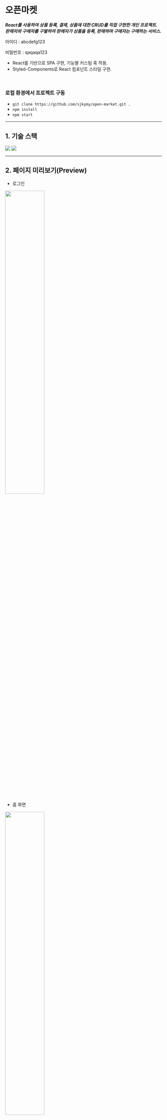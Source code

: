 # 오픈마켓
***React를 사용하여 상품 등록, 결제, 상품에 대한 CRUD를 직접 구현한 개인 프로젝트.*** <br />
***판매자와 구매자를 구별하여 판매자가 상품을 등록, 판매하며 구매자는 구매하는 서비스.*** <br />

<p>아이디 : abcdefg123</p>
<p>비밀번호 : qaqaqa123</p>

+ React를 기반으로 SPA 구현, 기능별 커스텀 훅 적용. 
+ Styled-Components로 React 컴포넌트 스타일 구현.
<br/>

### 로컬 환경에서 프로젝트 구동
- ```git clone https://github.com/sjkymy/open-market.git .```
- ```npm install```
- ```npm start```
---
## 1. 기술 스택
<img src="https://img.shields.io/badge/React-61DAFB?style=for-the-badge&logo=React&logoColor=white">
<img src="https://img.shields.io/badge/styled-components-DB7093?style=for-the-badge&logo=styled-components&logoColor=white">

---

## 2. 페이지 미리보기(Preview)

+ <p>로그인</p>
<span>
  <img src="https://github.com/sjkymy/open-market/assets/112460273/132c0efc-a322-45cc-8b74-da12802c2b6f" width="50%" />
</span>
  
+ <p>홈 화면</p>
<span>
  <img src="https://github.com/sjkymy/open-market/assets/112460273/8bb1685b-f5fc-4279-93e4-892c6575af9b" width="50%" />
</span>

+ <p>상품 상세 페이지</p>
<span>
  <img src="https://github.com/sjkymy/open-market/assets/112460273/c31a265b-0933-418c-8a70-c81422377965" width="50%" />
</span>

+ <p>장바구니</p>
<span>
  <img src="https://github.com/sjkymy/open-market/assets/112460273/1888e27f-c116-43a0-84fe-979ef5009878" width="50%" />
</span>

+ <p>구매 페이지</p>
<span>
  <img src="https://github.com/sjkymy/open-market/assets/112460273/41d33849-bc96-4e70-a913-ba7423fffee9" width="50%" />
</span>

---

## 3. 트러블 슈팅
장바구니 페이지의 UI를 구현하기 위해서 상품 데이터(상품 이름, 이미지, 스토어 이름 등) 값이 필요했다.<br />
그러나 장바구니 목록을 보는 API(GET /cart/)에는 상품 수량과 상품 및 카트 id 관련 값들만 있어서 해당 값들은 받을 수 없었다.<br />
상품 데이터는 상품 디테일 API(GET /products/<int:product_id>/)를 통해서 받아와야 했다.

cart API의 product_id와 상품 디테일 API의 product_id가 같은 객체만 뽑아서 상품 데이터 값을 UI에 그리기 위한 코드를 작성했다.

```
// Cart.jsx

const [productDetailData, setProductDetailData] = useState([])

useEffect(() => {
  if(!isLoading) {
    const myCartIn = cartData.results;
    // console.log(myCartIn);
    const myCartInProductIdArr = myCartIn.map((item) => {
      return item.product_id
    });
    
    myCartInProductIdArr.forEach((v) => {
      const detailData = async () => {
        try {
          const response = await axios.get(`https://openmarket.weniv.co.kr/products/${v}/`);
          // console.log(response.data);
          const responseData = response.data
          setProductDetailData(...productDetailData, responseData);
        } catch (error) {
          console.log(error);
        }
      };
      detailData();
    });
  };
},[isLoading])
console.log(productDetailData);
```

### 1. 같은 product_id를 가진 객체를 뽑아 새로운 배열 만들기
```productDetailData``` 배열에 product_id 값이 같은 객체들을 넣고 싶었다.<br />
```setProductDetailData```를 호출할 때, 전개 연산자(...)를 사용하여 기존의 ```productDetailData``` 배열과 ```responseData(상품디테일)```를 
합쳐서 새로운 배열을 만들고 싶었지만 **문제점은 배열 안에 하나의 객체만 들어간 상태로 출력된다는 것이다. **

전개 연산자 대신 ```concat()``` 메서드를 사용하여 이전 상태값을 함수형 업데이트로 전달했고, 이전 상태값과 ```responseData```를 합친 새로운 배열을 리턴하는 방식으로 수정했다.
```
useEffect(() => {
  ...
  ...  
    myCartInProductIdArr.forEach((v) => {
      const detailData = async () => {
        try {
          ...
          ...
          setProductDetailData((prevData) => prevData.concat(responseData));
        } catch (error) {
          console.log(error);
        }
      };
      detailData();
    });
  ...
},[isLoading])
```

**여기서 문제점은 불필요한 렌더링이 발생했다. 배열의 길이만큼 렌더링이 일어났다.**

### 2. 렌더링 최적화 (1) - useMemo 사용하기
```
const cartProductData = useMemo(() => {
  return cartData.results.map((item) => {
    const fetchData = async () => {
      try {
        const response = await axios.get(
          `https://openmarket.weniv.co.kr/products/${item.product_id}/`
        );
        return response.data;
      } catch (error) {
        console.log(error);
      }
    };
    return fetchData();
  });
}, [cartData.results]);

useEffect(() => {
  Promise.all(cartProductData).then((data) => {
    setProductDetailData(data);
  });
}, [cartProductData]);
```

- 랜더링 최적화를 위해 ```useMemo``` 훅을 사용했다. 그 이유는 렌더링을 최종 한 번만 하려면 ```useMemo``` 훅을 사용하여 ```cartProductData``` 배열을 계산하고, 이전 결과를 재사용하기 위함이었다.<br />
- ```cartProductData```는 ```cartData.results``` 배열에서 각각의 product_id에 대한 상세정보를 비동기로 가져오는 ```fetchData``` 함수를 반환하는 배열이다.
- 이후 ```useEffect```에서 ```Promise.all```을 사용하여 ```cartProductData``` 배열의 모든 비동기 요청이 완료되면, 각각의 결과를 배열로 받아서 ```setProductDetailData```를 호출하여 ```cartProductData``` 상태값을 업데이트 했다.

### 3. 렌더링 최적화 (2) - useMemo 사용하지 않기
최적화하려는 계산의 비용이 크지 않고, 장바구니 상품 배열은 자주 변경되는 특징이 있다. 굳이 ```useMemo```를 사용할 필요는 없었다.<br />
```useMemo```를 사용하지 않고 렌더링 최적화 코드를 작성했다.
```
const [productDetailData, setProductDetailData] = useState([]);

useEffect(() => {
  let isMounted = true;
  const fetchProductDetails = async () => {
    const myCartIn = cartData.results;
    const myCartInProductIdArr = myCartIn.map((item) => item.product_id);
    const productDetails = [];
    for (const productId of myCartInProductIdArr) {
      try {
        const response = await axios.get(`https://openmarket.weniv.co.kr/products/${productId}/`);
        productDetails.push(response.data);
      } catch (error) {
        console.log(error);
      }
    }
    if (isMounted) {
      setProductDetailData(productDetails);
    }
  };
  if (!isLoading) {
    fetchProductDetails();
  }
  return () => {
    isMounted = false;
  };
}, [isLoading, cartData]);
```
- ```productDetailData```는 빈 배열로 초기화하고, ```useEffect```에서 ```isLoading```과 ```cartData```가 변경될 때마다 상품 상세정보를 비동기로 가져오는 ```fetchProductDetails``` 함수를 실행한다.
- 이때, ```fetchProductDetails``` 함수에서는 ```myCartInProductIdArr``` 배열에 있는 각각의 product_id에 대한 상세정보를 가져와서 ```productDetails``` 배열에 저장한다.
- ```isMounted``` 변수를 사용하여 컴포넌트가 마운트된 상태에서만 ```setProductDetailData``` 함수를 호출하여 상태값을 업데이트한다.

최종적으로 불필요한 렌더링을 방지하고 최종 결과만 렌더링할 수 있었다.

이후 장바구니에서 상품 삭제 및 수량 수정 등 장바구니 데이터가 새롭게 업데이트 되는 기능을 새롭게 구현하면서 cart.jsx의 코드는 일부 수정된 부분이 있다.



